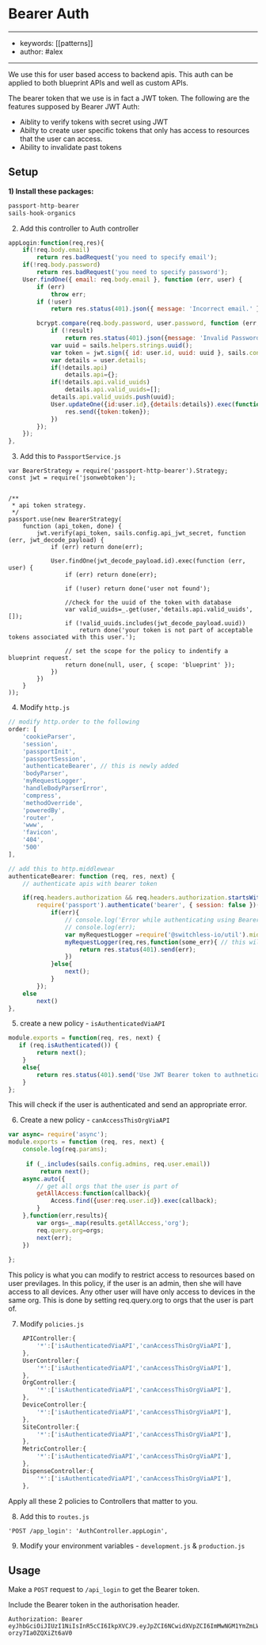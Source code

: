 # Bearer Auth
---
- keywords: [[patterns]]
- author: #alex
---
We use this for user based access to backend apis. This auth can be applied to both blueprint APIs and well as custom APIs. 

The bearer token that we use is in fact a JWT token. The following are the features supposed by Bearer JWT Auth: 

- Aiblity to verify tokens with secret using JWT
- Abilty to create user specific tokens that only has access to resources that the user can access. 
- Ability to invalidate past tokens

## Setup 
**1) Install these packages:**
```js
passport-http-bearer
sails-hook-organics

```

2) Add this controller to Auth controller
```js
appLogin:function(req,res){
    if(!req.body.email)
        return res.badRequest('you need to specify email');
    if(!req.body.password)
        return res.badRequest('you need to specify password');
    User.findOne({ email: req.body.email }, function (err, user) {
        if (err) 
            throw err;
        if (!user)
            return res.status(401).json({ message: 'Incorrect email.' });

        bcrypt.compare(req.body.password, user.password, function (err, result) {
            if (!result)
                return res.status(401).json({message: 'Invalid Password'});
            var uuid = sails.helpers.strings.uuid();
            var token = jwt.sign({ id: user.id, uuid: uuid }, sails.config.api_jwt_secret);
            var details = user.details;
            if(!details.api)
                details.api={};
            if(!details.api.valid_uuids)
                details.api.valid_uuids=[];
            details.api.valid_uuids.push(uuid);
            User.updateOne({id:user.id},{details:details}).exec(function(err,result){
                res.send({token:token});
            })
        });
    });
},
```

3) Add this to `PassportService.js`

```
var BearerStrategy = require('passport-http-bearer').Strategy;
const jwt = require('jsonwebtoken'); 


/**
 * api token strategy.
 */
passport.use(new BearerStrategy(
    function (api_token, done) {
        jwt.verify(api_token, sails.config.api_jwt_secret, function (err, jwt_decode_payload) {
            if (err) return done(err);
            
            User.findOne(jwt_decode_payload.id).exec(function (err, user) {
                if (err) return done(err);

                if (!user) return done('user not found');

                //check for the uuid of the token with database
                var valid_uuids=_.get(user,'details.api.valid_uuids',[]);
                if (!valid_uuids.includes(jwt_decode_payload.uuid))
                    return done('your token is not part of acceptable tokens associated with this user.');

                // set the scope for the policy to indentify a blueprint request.
                return done(null, user, { scope: 'blueprint' });
            })
        })
    }
));
```

4) Modify `http.js`

```js
// modify http.order to the following
order: [
    'cookieParser',
    'session',
    'passportInit',     
    'passportSession',
    'authenticateBearer', // this is newly added
    'bodyParser',
    'myRequestLogger',
    'handleBodyParserError',
    'compress',
    'methodOverride',
    'poweredBy',
    'router',
    'www',
    'favicon',
    '404',
    '500'
],

// add this to http.middlewear
authenticateBearer: function (req, res, next) {
    // authenticate apis with bearer token

    if(req.headers.authorization && req.headers.authorization.startsWith('Bearer'))
        require('passport').authenticate('bearer', { session: false })(req, res, function(err){
            if(err){
                // console.log('Error while authenticating using Bearer token');
                // console.log(err);
                var myRequestLogger =require('@switchless-io/util').middleware.requestLogger;
                myRequestLogger(req,res,function(some_err){ // this will log the item to logger
                    return res.status(401).send(err);
                })
            }else{
                next();
            }
        });
    else
        next()
},

```

5) create a new policy - `isAuthenticatedViaAPI`
```js
module.exports = function(req, res, next) {
   if (req.isAuthenticated()) {
        return next();
    }
    else{
        return res.status(401).send('Use JWT Bearer token to authneticated yourself');
    }
};
```
This will check if the user is authenticated and send an appropriate error. 

6) Create a new policy - `canAccessThisOrgViaAPI`
```js
var async= require('async');
module.exports = function (req, res, next) {
    console.log(req.params);
    
     if (_.includes(sails.config.admins, req.user.email)) 
         return next();
    async.auto({
        // get all orgs that the user is part of
        getAllAccess:function(callback){
            Access.find({user:req.user.id}).exec(callback);
        }
    },function(err,results){
        var orgs=_.map(results.getAllAccess,'org');
        req.query.org=orgs;
        next(err);
    })
        
};
```
This policy is what you can modify to restrict access to resources based on user previlages. In this policy, if the user is an admin, then she will have access to all devices. Any other user will have only access to devices in the same org. This is done by setting req.query.org to orgs that the user is part of. 

7) Modify `policies.js`

```js
    APIController:{
        '*':['isAuthenticatedViaAPI','canAccessThisOrgViaAPI'],
    },
    UserController:{
        '*':['isAuthenticatedViaAPI','canAccessThisOrgViaAPI'],
    },
    OrgController:{
        '*':['isAuthenticatedViaAPI','canAccessThisOrgViaAPI'],
    },
    DeviceController:{
        '*':['isAuthenticatedViaAPI','canAccessThisOrgViaAPI'],
    },
    SiteController:{
        '*':['isAuthenticatedViaAPI','canAccessThisOrgViaAPI'],
    },
    MetricController:{
        '*':['isAuthenticatedViaAPI','canAccessThisOrgViaAPI'],
    },
    DispenseController:{
        '*':['isAuthenticatedViaAPI','canAccessThisOrgViaAPI'],
    },
```
Apply all these 2 policies to Controllers that matter to you. 

8) Add this to `routes.js`
```
'POST /app_login': 'AuthController.appLogin',
```

9) Modify your environment variables - `development.js` & `production.js`


## Usage

Make a `POST` request to `/api_login` to get the Bearer token. 

Include the Bearer token in the authorisation header. 
```
Authorization: Bearer eyJhbGciOiJIUzI1NiIsInR5cCI6IkpXVCJ9.eyJpZCI6NCwidXVpZCI6ImMwNGM1YmZmLWFhNGYtNGU2OC1iNjk1LWI1ZWZmZmVlNjNjZCIsImlhdCI6MTU5NjU0NDIyOH0.Y42sktgmJ8PqTxx1KhlStXWU-orzy7Ia0ZQXiZt6aV0
```
